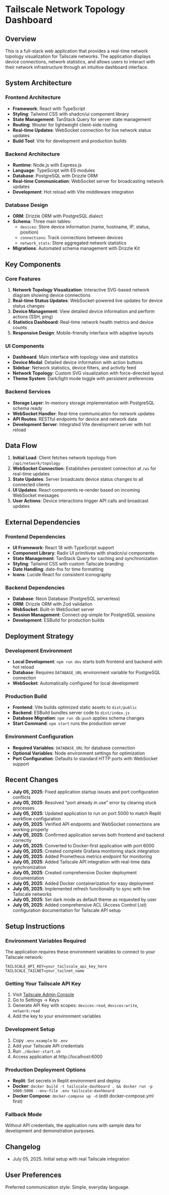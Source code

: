 # Tailscale Network Topology Dashboard

## Overview

This is a full-stack web application that provides a real-time network topology visualization for Tailscale networks. The application displays device connections, network statistics, and allows users to interact with their network infrastructure through an intuitive dashboard interface.

## System Architecture

### Frontend Architecture

- **Framework**: React with TypeScript
- **Styling**: Tailwind CSS with shadcn/ui component library
- **State Management**: TanStack Query for server state management
- **Routing**: Wouter for lightweight client-side routing
- **Real-time Updates**: WebSocket connection for live network status updates
- **Build Tool**: Vite for development and production builds

### Backend Architecture

- **Runtime**: Node.js with Express.js
- **Language**: TypeScript with ES modules
- **Database**: PostgreSQL with Drizzle ORM
- **Real-time Communication**: WebSocket server for broadcasting network updates
- **Development**: Hot reload with Vite middleware integration

### Database Design

- **ORM**: Drizzle ORM with PostgreSQL dialect
- **Schema**: Three main tables:
  - `devices`: Store device information (name, hostname, IP, status, position)
  - `connections`: Track connections between devices
  - `network_stats`: Store aggregated network statistics
- **Migrations**: Automated schema management with Drizzle Kit

## Key Components

### Core Features

1. **Network Topology Visualization**: Interactive SVG-based network diagram showing device connections
2. **Real-time Status Updates**: WebSocket-powered live updates for device status changes
3. **Device Management**: View detailed device information and perform actions (SSH, ping)
4. **Statistics Dashboard**: Real-time network health metrics and device counts
5. **Responsive Design**: Mobile-friendly interface with adaptive layouts

### UI Components

- **Dashboard**: Main interface with topology view and statistics
- **Device Modal**: Detailed device information with action buttons
- **Sidebar**: Network statistics, device filters, and activity feed
- **Network Topology**: Custom SVG visualization with force-directed layout
- **Theme System**: Dark/light mode toggle with persistent preferences

### Backend Services

- **Storage Layer**: In-memory storage implementation with PostgreSQL schema ready
- **WebSocket Handler**: Real-time communication for network updates
- **API Routes**: RESTful endpoints for device and network data
- **Development Server**: Integrated Vite development server with hot reload

## Data Flow

1. **Initial Load**: Client fetches network topology from `/api/network/topology`
2. **WebSocket Connection**: Establishes persistent connection at `/ws` for real-time updates
3. **State Updates**: Server broadcasts device status changes to all connected clients
4. **UI Updates**: React components re-render based on incoming WebSocket messages
5. **User Actions**: Device interactions trigger API calls and broadcast updates

## External Dependencies

### Frontend Dependencies

- **UI Framework**: React 18 with TypeScript support
- **Component Library**: Radix UI primitives with shadcn/ui components
- **State Management**: TanStack Query for caching and synchronization
- **Styling**: Tailwind CSS with custom Tailscale branding
- **Date Handling**: date-fns for time formatting
- **Icons**: Lucide React for consistent iconography

### Backend Dependencies

- **Database**: Neon Database (PostgreSQL serverless)
- **ORM**: Drizzle ORM with Zod validation
- **WebSocket**: Built-in WebSocket server
- **Session Management**: Connect-pg-simple for PostgreSQL sessions
- **Development**: ESBuild for production builds

## Deployment Strategy

### Development Environment

- **Local Development**: `npm run dev` starts both frontend and backend with hot reload
- **Database**: Requires `DATABASE_URL` environment variable for PostgreSQL connection
- **WebSocket**: Automatically configured for local development

### Production Build

- **Frontend**: Vite builds optimized static assets to `dist/public`
- **Backend**: ESBuild bundles server code to `dist/index.js`
- **Database Migration**: `npm run db:push` applies schema changes
- **Start Command**: `npm start` runs the production server

### Environment Configuration

- **Required Variables**: `DATABASE_URL` for database connection
- **Optional Variables**: Node environment settings for optimization
- **Port Configuration**: Defaults to standard HTTP ports with WebSocket support

## Recent Changes

- **July 05, 2025**: Fixed application startup issues and port configuration conflicts
- **July 05, 2025**: Resolved "port already in use" error by clearing stuck processes
- **July 05, 2025**: Updated application to run on port 5000 to match Replit workflow configuration
- **July 05, 2025**: Verified API endpoints and WebSocket connections are working properly
- **July 05, 2025**: Confirmed application serves both frontend and backend correctly
- **July 05, 2025**: Converted to Docker-first application with port 6000
- **July 05, 2025**: Created complete Grafana monitoring stack integration
- **July 05, 2025**: Added Prometheus metrics endpoint for monitoring
- **July 05, 2025**: Added Tailscale API integration with real-time data synchronization
- **July 05, 2025**: Created comprehensive Docker deployment documentation
- **July 05, 2025**: Added Docker containerization for easy deployment
- **July 05, 2025**: Implemented refresh functionality to sync with live Tailscale networks
- **July 05, 2025**: Set dark mode as default theme as requested by user
- **July 05, 2025**: Added comprehensive ACL (Access Control List) configuration documentation for Tailscale API setup

## Setup Instructions

### Environment Variables Required

The application requires these environment variables to connect to your Tailscale network:

```
TAILSCALE_API_KEY=your_tailscale_api_key_here
TAILSCALE_TAILNET=your_tailnet_name
```

### Getting Your Tailscale API Key

1. Visit [Tailscale Admin Console](https://login.tailscale.com/admin)
2. Go to Settings → Keys
3. Generate API Key with scopes: `devices:read`, `devices:write`, `network:read`
4. Add the key to your environment variables

### Development Setup

1. Copy `.env.example` to `.env`
2. Add your Tailscale API credentials
3. Run `./docker-start.sh`
4. Access application at http://localhost:6000

### Production Deployment Options

- **Replit**: Set secrets in Replit environment and deploy
- **Docker**: `docker build -t tailscale-dashboard . && docker run -p 5000:5000 --env-file .env tailscale-dashboard`
- **Docker Compose**: `docker-compose up -d` (edit docker-compose.yml first)

### Fallback Mode

Without API credentials, the application runs with sample data for development and demonstration purposes.

## Changelog

- July 05, 2025. Initial setup with real Tailscale integration

## User Preferences

Preferred communication style: Simple, everyday language.
